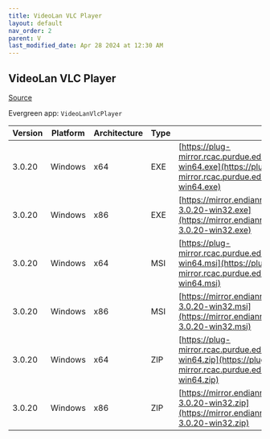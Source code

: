 ```yaml
---
title: VideoLan VLC Player 
layout: default
nav_order: 2
parent: V
last_modified_date: Apr 28 2024 at 12:30 AM
---
```


## VideoLan VLC Player 

[Source](https://www.videolan.org/vlc/)

Evergreen app: `VideoLanVlcPlayer`

| Version | Platform | Architecture | Type | URI                                                                                                                                                            |
| ------- | -------- | ------------ | ---- | -------------------------------------------------------------------------------------------------------------------------------------------------------------- |
| 3.0.20  | Windows  | x64          | EXE  | [https://plug-mirror.rcac.purdue.edu/vlc/vlc/3.0.20/win64/vlc-3.0.20-win64.exe](https://plug-mirror.rcac.purdue.edu/vlc/vlc/3.0.20/win64/vlc-3.0.20-win64.exe) |
| 3.0.20  | Windows  | x86          | EXE  | [https://mirror.endianness.com/videolan/vlc/3.0.20/win32/vlc-3.0.20-win32.exe](https://mirror.endianness.com/videolan/vlc/3.0.20/win32/vlc-3.0.20-win32.exe)   |
| 3.0.20  | Windows  | x64          | MSI  | [https://plug-mirror.rcac.purdue.edu/vlc/vlc/3.0.20/win64/vlc-3.0.20-win64.msi](https://plug-mirror.rcac.purdue.edu/vlc/vlc/3.0.20/win64/vlc-3.0.20-win64.msi) |
| 3.0.20  | Windows  | x86          | MSI  | [https://mirror.endianness.com/videolan/vlc/3.0.20/win32/vlc-3.0.20-win32.msi](https://mirror.endianness.com/videolan/vlc/3.0.20/win32/vlc-3.0.20-win32.msi)   |
| 3.0.20  | Windows  | x64          | ZIP  | [https://plug-mirror.rcac.purdue.edu/vlc/vlc/3.0.20/win64/vlc-3.0.20-win64.zip](https://plug-mirror.rcac.purdue.edu/vlc/vlc/3.0.20/win64/vlc-3.0.20-win64.zip) |
| 3.0.20  | Windows  | x86          | ZIP  | [https://mirror.endianness.com/videolan/vlc/3.0.20/win32/vlc-3.0.20-win32.zip](https://mirror.endianness.com/videolan/vlc/3.0.20/win32/vlc-3.0.20-win32.zip)   |
